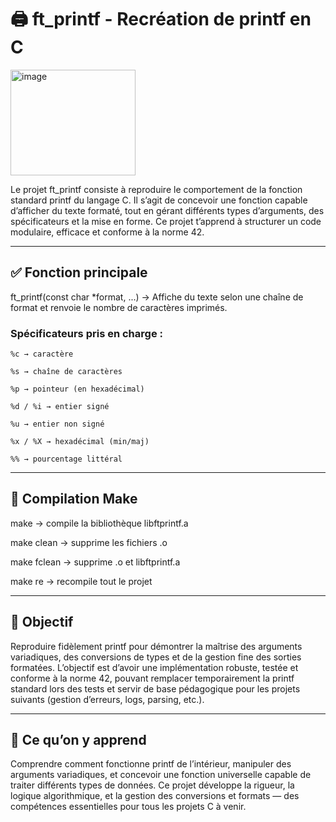 # 🖨️ ft_printf - Recréation de printf en C

<img width="200" height="169" alt="image" src="https://github.com/user-attachments/assets/36666552-5a8e-4e2e-9689-89531f30ce88" />

Le projet ft_printf consiste à reproduire le comportement de la fonction standard printf du langage C.
Il s’agit de concevoir une fonction capable d’afficher du texte formaté, tout en gérant différents types d’arguments, des spécificateurs et la mise en forme.
Ce projet t’apprend à structurer un code modulaire, efficace et conforme à la norme 42.

---

## ✅ Fonction principale

ft_printf(const char *format, ...)
→ Affiche du texte selon une chaîne de format et renvoie le nombre de caractères imprimés.

### Spécificateurs pris en charge :

```%c → caractère```

```%s → chaîne de caractères```

```%p → pointeur (en hexadécimal)```

```%d / %i → entier signé```

```%u → entier non signé```

```%x / %X → hexadécimal (min/maj)```

```%% → pourcentage littéral```

---

## 🔧 Compilation Make

make → compile la bibliothèque libftprintf.a

make clean → supprime les fichiers .o

make fclean → supprime .o et libftprintf.a

make re → recompile tout le projet

---

## 🏁 Objectif

Reproduire fidèlement printf pour démontrer la maîtrise des arguments variadiques, des conversions de types et de la gestion fine des sorties formatées.
L’objectif est d’avoir une implémentation robuste, testée et conforme à la norme 42, pouvant remplacer temporairement la printf standard lors des tests et servir de base pédagogique pour les projets suivants (gestion d’erreurs, logs, parsing, etc.).

---

## 🧠 Ce qu’on y apprend

Comprendre comment fonctionne printf de l’intérieur, manipuler des arguments variadiques, et concevoir une fonction universelle capable de traiter différents types de données.
Ce projet développe la rigueur, la logique algorithmique, et la gestion des conversions et formats — des compétences essentielles pour tous les projets C à venir.
